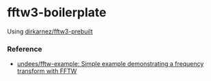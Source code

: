 fftw3-boilerplate
================
Using [dirkarnez/fftw3-prebuilt](https://github.com/dirkarnez/fftw3-prebuilt)

### Reference
- [undees/fftw-example: Simple example demonstrating a frequency transform with FFTW](https://github.com/undees/fftw-example)